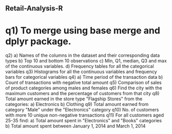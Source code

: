 ## Retail-Analysis-R

# q1) To merge using base merge and dplyr package.
q2) a) Names of the columns in the dataset and their corresponding data types
    b) Top 10 and bottom 10 observations
    c) Min, Q1, median, Q3 and max of the continuous variables.
    d) Frequency tables for all the categorical variables
q3) Histograms for all the continuous variables and frequency bars for categorical   variables
q4) a) Time period of the transaction data
    b) Count of transactions with negative total amount
q5) Comparison of sales of product categories among males and females
q6) Find the city with the maximum customers and the percentage of customers from that city
q8) Total amount earned in the store type "Flagship Stores" from the categories:
    a) Electronics
    b) Clothing
q9) Total amount earned from category "Male" under the "Electronics" category
q10) No. of customers with more 10 unique non-negative transactions
q11) For all customers aged 25-35 find:
     a) Total amount spent in "Electronics" and "Books" categories
     b) Total amount spent between January 1, 2014 and March 1, 2014
 
